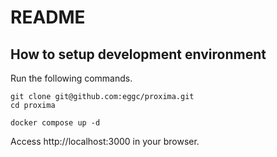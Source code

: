 # README
## How to setup development environment

Run the following commands.

```
git clone git@github.com:eggc/proxima.git
cd proxima

docker compose up -d
```

Access http://localhost:3000 in your browser.
